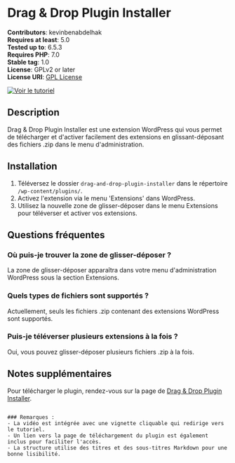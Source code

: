 # Drag & Drop Plugin Installer


**Contributors**: kevinbenabdelhak  
**Requires at least**: 5.0  
**Tested up to**: 6.5.3  
**Requires PHP**: 7.0  
**Stable tag**: 1.0  
**License**: GPLv2 or later  
**License URI**: [GPL License](https://www.gnu.org/licenses/gpl-2.0.html)

[![Voir le tutoriel](https://img.youtube.com/vi/zDz6Fo66kns/maxresdefault.jpg)](https://www.youtube.com/watch?v=zDz6Fo66kns&ab_channel=KevinBenabdelhak)

## Description

Drag & Drop Plugin Installer est une extension WordPress qui vous permet de télécharger et d'activer facilement des extensions en glissant-déposant des fichiers .zip dans le menu d'administration.

## Installation

1. Téléversez le dossier `drag-and-drop-plugin-installer` dans le répertoire `/wp-content/plugins/`.
2. Activez l'extension via le menu 'Extensions' dans WordPress.
3. Utilisez la nouvelle zone de glisser-déposer dans le menu Extensions pour téléverser et activer vos extensions.

## Questions fréquentes

### Où puis-je trouver la zone de glisser-déposer ?

La zone de glisser-déposer apparaîtra dans votre menu d'administration WordPress sous la section Extensions.

### Quels types de fichiers sont supportés ?

Actuellement, seuls les fichiers .zip contenant des extensions WordPress sont supportés.

### Puis-je téléverser plusieurs extensions à la fois ?

Oui, vous pouvez glisser-déposer plusieurs fichiers .zip à la fois.

## Notes supplémentaires

Pour télécharger le plugin, rendez-vous sur la page de [Drag & Drop Plugin Installer](https://kevin-benabdelhak.fr/plugins/drag-drop-plugin-installer/).
```

### Remarques :
- La vidéo est intégrée avec une vignette cliquable qui redirige vers le tutoriel.
- Un lien vers la page de téléchargement du plugin est également inclus pour faciliter l'accès.
- La structure utilise des titres et des sous-titres Markdown pour une bonne lisibilité.
